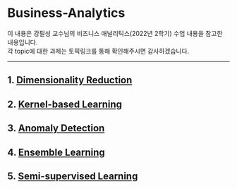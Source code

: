 # Business-Analytics
이 내용은 강필성 교수님의 비즈니스 애널리틱스(2022년 2학기) 수업 내용을 참고한 내용입니다.  
각 topic에 대한 과제는 토픽링크를 통해 확인해주시면 감사하겠습니다. 

--------------------------------------------------------------
## 1. [Dimensionality Reduction](https://github.com/YooD11/Business-Analytics/tree/main/1.%20Dimensionality%20Reduction)
## 2. [Kernel-based Learning]()
## 3. [Anomaly Detection]()
## 4. [Ensemble Learning]()
## 5. [Semi-supervised Learning]()
